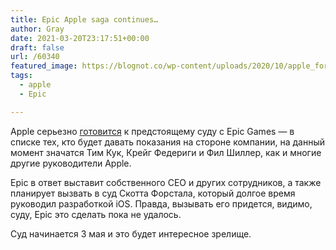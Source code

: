 ```yaml
---
title: Epic Apple saga continues…
author: Gray
date: 2021-03-20T23:17:51+00:00
draft: false
url: /60340
featured_image: https://blognot.co/wp-content/uploads/2020/10/apple_fortnite_1984_parody.0.jpg
tags:
  - apple
  - Epic

---
```








Apple серьезно <a href="https://www.macrumors.com/2021/03/20/apple-vs-epic-trial-tim-cook-scott-forstall/" target="_blank" rel="noreferrer noopener" title="https://www.macrumors.com/2021/03/20/apple-vs-epic-trial-tim-cook-scott-forstall/">готовится</a> к предстоящему суду с Epic Games — в списке тех, кто будет давать показания на стороне компании, на данный момент значатся Тим Кук, Крейг Федериги и Фил Шиллер, как и многие другие руководители Apple.

Epic в ответ выставит собственного CEO и других сотрудников, а также планирует вызвать в суд Скотта Форстала, который долгое время руководил разработкой iOS. Правда, вызывать его придется, видимо, суду, Epic это сделать пока не удалось.

Суд начинается 3 мая и это будет интересное зрелище.
